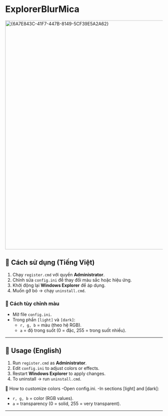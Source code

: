 # ExplorerBlurMica
<img width="1239" height="732" alt="{6A7E843C-41F7-447B-8149-5CF39E5A2A62}" src="https://github.com/user-attachments/assets/d41f5769-f694-4314-bd1f-9c19f18be099" />


## 📖 Cách sử dụng (Tiếng Việt)
1. Chạy `register.cmd` với quyền **Administrator**.  
2. Chỉnh sửa `config.ini` để thay đổi màu sắc hoặc hiệu ứng.  
3. Khởi động lại **Windows Explorer** để áp dụng.  
4. Muốn gỡ bỏ → chạy `uninstall.cmd`.  
### 🎨 Cách tùy chỉnh màu
- Mở file `config.ini`.  
- Trong phần `[light]` và `[dark]`:
  - `r, g, b` = màu (theo hệ RGB).  
  - `a` = độ trong suốt (0 = đặc, 255 = trong suốt nhiều).  
---

## 📖 Usage (English)
1. Run `register.cmd` as **Administrator**.  
2. Edit `config.ini` to adjust colors or effects.  
3. Restart **Windows Explorer** to apply changes.  
4. To uninstall → run `uninstall.cmd`.  

🎨 How to customize colors
-Open config.ini.
-In sections [light] and [dark]:
  - `r, g, b` = color (RGB values).
  - `a` = transparency (0 = solid, 255 = very transparent).
---
